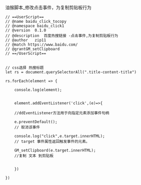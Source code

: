 油猴脚本_修改点击事件，为复制剪贴板行为

    // ==UserScript==
    // @name baidu_click_tocopy
    // @namespace baidu_click1
    // @version  0.1.0
    // @description  百度热搜链接 -点击事件,为复制剪贴板行为
    // @author   zip11
    // @match https://www.baidu.com/
    // @grantGM_setClipboard
    // ==/UserScript==
    

    // css选择 热搜标题
    let rs = document.querySelectorAll(".title-content-title")
    
    rs.forEach(element => {
    
	    console.log(element);

	    
	    element.addEventListener('click',(e)=>{
	    
	    //ddEventListener方法用于向指定元素添加事件句柄
	    
	    e.preventDefault();
	    // 取消该事件
	    
	    console.log("click",e.target.innerHTML);
	    // target 事件属性返回触发事件的元素。
	    
	    GM_setClipboard(e.target.innerHTML);
	    //复制 文本 到剪贴板
	    
	    
	    })
    
    })
